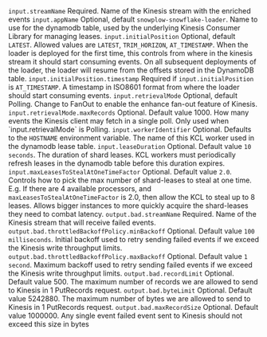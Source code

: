 <tr>
    <td><code>input.streamName</code></td>
    <td>Required. Name of the Kinesis stream with the enriched events</td>
</tr>
<tr>
    <td><code>input.appName</code></td>
    <td>Optional, default <code>snowplow-snowflake-loader</code>. Name to use for the dynamodb table, used by the underlying Kinesis Consumer Library for managing leases.</td>
</tr>
<tr>
    <td><code>input.initialPosition</code></td>
    <td>Optional, default <code>LATEST</code>. Allowed values are <code>LATEST</code>, <code>TRIM_HORIZON</code>, <code>AT_TIMESTAMP</code>. When the loader is deployed for the first time, this controls from where in the kinesis stream it should start consuming events.  On all subsequent deployments of the loader, the loader will resume from the offsets stored in the DynamoDB table.</td>
</tr>
<tr>
    <td><code>input.initialPosition.timestamp</code></td>
    <td>Required if <code>input.initialPosition</code> is <code>AT_TIMESTAMP</code>.  A timestamp in ISO8601 format from where the loader should start consuming events.</td>
</tr>
<tr>
    <td><code>input.retrievalMode</code></td>
    <td>Optional, default Polling.  Change to FanOut to enable the enhance fan-out feature of Kinesis.</td>
</tr>
<tr>
    <td><code>input.retrievalMode.maxRecords</code></td>
    <td>Optional. Default value 1000.  How many events the Kinesis client may fetch in a single poll.  Only used when `input.retrievalMode` is Polling.</td>
</tr>
<tr>
    <td><code>input.workerIdentifier</code></td>
    <td>Optional. Defaults to the <code>HOSTNAME</code> environment variable. The name of this KCL worker used in the dynamodb lease table.</td>
</tr>
<tr>
    <td><code>input.leaseDuration</code></td>
    <td>Optional. Default value <code>10 seconds</code>. The duration of shard leases.  KCL workers must periodically refresh leases in the dynamodb table before this duration expires.</td>
</tr>
<tr>
    <td><code>input.maxLeasesToStealAtOneTimeFactor</code></td>
    <td>Optional. Default value <code>2.0</code>. Controls how to pick the max number of shard-leases to steal at one time. E.g. If there are 4 available processors, and <code>maxLeasesToStealAtOneTimeFactor</code> is 2.0, then allow the KCL to steal up to 8 leases. Allows bigger instances to more quickly acquire the shard-leases they need to combat latency.</td>
</tr>
<tr>
    <td><code>output.bad.streamName</code></td>
    <td>Required. Name of the Kinesis stream that will receive failed events.</td>
</tr>
<tr>
    <td><code>output.bad.throttledBackoffPolicy.minBackoff</code></td>
    <td>Optional.  Default value <code>100 milliseconds</code>.  Initial backoff used to retry sending failed events if we exceed the Kinesis write throughput limits.</td>
</tr>
<tr>
    <td><code>output.bad.throttledBackoffPolicy.maxBackoff</code></td>
    <td>Optional.  Default value <code>1 second</code>.  Maximum backoff used to retry sending failed events if we exceed the Kinesis write throughput limits.</td>
</tr>
<tr>
    <td><code>output.bad.recordLimit</code></td>
    <td>Optional.  Default value 500.  The maximum number of records we are allowed to send to Kinesis in 1 PutRecords request.</td>
</tr>
<tr>
    <td><code>output.bad.byteLimit</code></td>
    <td>Optional.  Default value 5242880.  The maximum number of bytes we are allowed to send to Kinesis in 1 PutRecords request.</td>
</tr>
<tr>
    <td><code>output.bad.maxRecordSize</code></td>
    <td>Optional.  Default value 1000000.  Any single event failed event sent to Kinesis should not exceed this size in bytes</td>
</tr>
